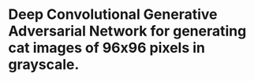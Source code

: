 # Deep Convolutional Generative Adversarial Network for generating cat images of 96x96 pixels in grayscale.
